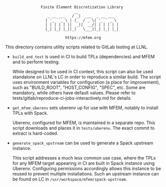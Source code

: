                     Finite Element Discretization Library
                                   __
                       _ __ ___   / _|  ___  _ __ ___
                      | '_ ` _ \ | |_  / _ \| '_ ` _ \
                      | | | | | ||  _||  __/| | | | | |
                      |_| |_| |_||_|   \___||_| |_| |_|

                               https://mfem.org

This directory contains utility scripts related to GitLab testing at LLNL.

* `build_and_test` is used in CI to build TPLs (dependencies) and MFEM and to
  perform testing.

   While designed to be used in CI context, this script can also be used
   standalone on LLNL's LC in order to reproduce a similar build. The script
   uses environment variables for configuration (a place for improvement), such
   as "BUILD_ROOT", "HOST_CONFIG", "SPEC", etc. Some are mandatory, while
   others have default values.
   Please refer to tests/gitlab/reproduce-ci-jobs-interactively.md for details.

* `get_mfem_uberenv` sets uberenv up for use with MFEM, notably to install TPLs
  with Spack.

  Uberenv, configured for MFEM, is maintained in a separate repo. This script
  downloads and places it in `tests/uberenv`. The exact commit to extract is
  hard-coded.

* `generate_spack_upstream` can be used to generate a Spack upstream instance.

  This script addresses a much less common use case, where the TPLs for any
  MFEM target appearing in CI are built in Spack instance using Uberenv.
  Configuring permissions accordingly allows this instance to be reused to
  prevent multiple installations. Such an upstream instance can be found on LC
  in `/usr/workspace/mfem/spack-upstream`.
